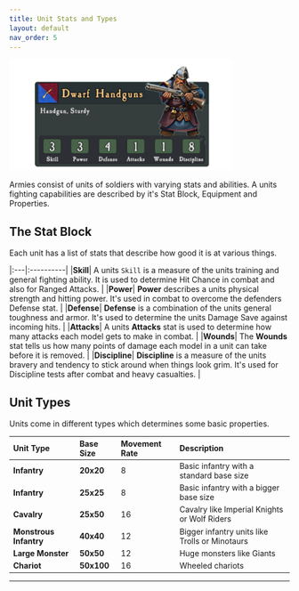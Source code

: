 ```yaml
---
title: Unit Stats and Types
layout: default
nav_order: 5
---
```

<img src="../assets/images/unitcard.png" width="400">

Armies consist of units of soldiers with varying stats and abilities. A units fighting capabilities are described by it's Stat Block, Equipment and Properties.

## The Stat Block
Each unit has a list of stats that describe how good it is at various things.

|:---|:----------|
|**Skill**| A units `Skill` is a measure of the units training and general fighting ability. It is used to determine Hit Chance in combat and also for Ranged Attacks. |
|**Power**| **Power** describes a units physical strength and hitting power. It's used in combat to overcome the defenders Defense stat. |
|**Defense**| **Defense** is a combination of the units general toughness and armor. It's used to determine the units  Damage Save against incoming hits. |
|**Attacks**| A units **Attacks** stat is used to determine how many attacks each model gets to make in combat. |
|**Wounds**| The **Wounds** stat tells us how many points of damage each model in a unit can take before it is removed. |
|**Discipline**| **Discipline** is a measure of the units bravery and tendency to stick around when things look grim. It's used for Discipline tests after combat and heavy casualties. |

## Unit Types
Units come in different types which determines some basic properties.

| Unit Type | Base Size | Movement Rate |Description |
|:-----|:----|:---|:----------|
|**Infantry** | **20x20**| 8 | Basic infantry with a standard base size |
|**Infantry** | **25x25**| 8 | Basic infantry with a bigger base size |
|**Cavalry** | **25x50**| 16 | Cavalry like Imperial Knights or Wolf Riders |
|**Monstrous Infantry** | **40x40**| 12 | Bigger infantry units like Trolls or Minotaurs |
|**Large Monster** | **50x50**| 12 | Huge monsters like Giants |
|**Chariot** | **50x100**| 16 | Wheeled chariots |

----